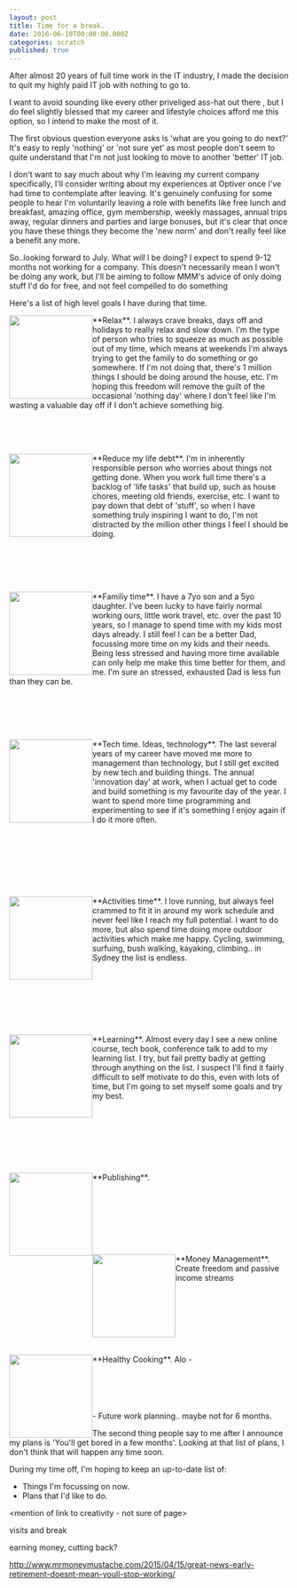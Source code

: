 ```yaml
---
layout: post
title: Time for a break.
date: 2016-06-10T00:00:00.000Z
categories: scratch
published: true
---
```


After almost 20 years of full time work in the IT industry, I made the decision to quit my highly paid IT job with nothing to go to.

I want to avoid sounding like every other priveliged ass-hat out there <link>, but I do feel slightly blessed that my career and lifestyle choices afford me this option, so I intend to make the most of it.

The first obvious question everyone asks is 'what are you going to do next?' It's easy to reply 'nothing' or 'not sure yet' as most people don't seem to quite understand that I'm not just looking to move to another 'better' IT job.

I don't want to say much about why I'm leaving my current company specifically, I'll consider writing about my experiences at Optiver once I've had time to contemplate after leaving. It's genuinely confusing for some people to hear I'm voluntarily leaving a role with benefits like free lunch and breakfast, amazing office, gym membership, weekly massages, annual trips away, regular dinners and parties and large bonuses, but it's clear that once you have these things they become the 'new norm' and don't really feel like a benefit any more. 

So..looking forward to July. What *will* I be doing? I expect to spend 9-12 months not working for a company. This doesn't necessarily mean I won't be doing any work, but I'll be aiming to follow MMM's advice of only doing stuff I'd do for free, and not feel compelled to do something <other link>

Here's a list of high level goals I have during that time.

<div style="height:150px;  width:150px; overflow:hidden; align:left; float:left">
<img src="{{site.baseurl}}/img/relax.jpg" width="150px" align="left" style="PADDING-RIGHT: 15px;"/></div>**Relax**. I always crave breaks, days off and holidays to really relax and slow down. I'm the type of person who tries to squeeze as much as possible out of my time, which means at weekends I'm always trying to get the family to do something or go somewhere. If I'm not doing that, there's 1 million things I should be doing around the house, etc. I'm hoping this freedom will remove the guilt of the occasional 'nothing day' where I don't feel like I'm wasting a valuable day off if I don't achieve something big.
 
<br/><br/><br/>
<div style="height:150px;  width:150px; overflow:hidden; align:left; float:left">
<img src="{{site.baseurl}}/img/to-do-list.jpg" width="150px" align="left" style="PADDING-RIGHT: 15px;"/></div>**Reduce my life debt**. I'm in inherently responsible person who worries about things not getting done. When you work full time there's a backlog of 'life tasks' that build up, such as house chores, meeting old friends, exercise, etc. I want to pay down that debt of 'stuff', so when I have something truly inspiring I want to do, I'm not distracted by the million other things I feel I should be doing.

<br/><br/><br/><br/>
<div style="height:150px;  width:150px; overflow:hidden; align:left; float:left">
<img src="{{site.baseurl}}/img/family-time.jpg" width="150px" align="left" style="PADDING-RIGHT: 15px;"/></div>**Familiy time**.
I have a 7yo son and a 5yo daughter. I've been lucky to have fairly normal working ours, little work
travel, etc. over the past 10 years, so I manage to spend time with my kids most days already. I still feel I can be a better Dad, focussing more time on my kids and their needs. Being less stressed and having more time available can only help me make this time better for them, and me. I'm sure an stressed, exhausted Dad is less fun than they can be. 

<br/><br/><br/><br/>
<div style="height:150px;  width:150px; overflow:hidden; align:left; float:left">
<img src="{{site.baseurl}}/img/coding-beach.jpg" width="150px" align="left" style="PADDING-RIGHT: 15px;"/></div>**Tech time. Ideas, technology**. The last several years of my career have moved me more to management than technology, but I still get excited by new tech and building things. The annual 'innovation day' at work, when I actual get to code and build something is my favourite day of the year. I want to spend more time programming and experimenting to see if it's something I enjoy again if I do it more often.

<br/><br/><br/><br/><br/><br/>
<div style="height:150px;  width:150px; overflow:hidden; align:left; float:left">
<img src="{{site.baseurl}}/img/running.jpg" width="150px" align="left" style="PADDING-RIGHT: 15px;"/></div>**Activities time**. I love running, but always feel crammed to fit it in around my work schedule and never feel like I reach my full potential. I want to do more, but also spend time doing more outdoor activities which make me happy. Cycling, swimming, surfuing, bush walking, kayaking, climbing.. in Sydney the list is endless. 

<br/><br/><br/><br/><br/><br/>
<div style="height:150px;  width:150px; overflow:hidden; align:left; float:left">
<img src="{{site.baseurl}}/img/mooc.jpg" width="150px" align="left" style="PADDING-RIGHT: 15px;"/></div>**Learning**.
Almost every day I see a new online course, tech book, conference talk to add to my learning list. I try, but fail pretty badly at getting through anything on the list. I suspect I'll find it fairly difficult to self motivate to do this, even with lots of time, but I'm going to set myself some goals and try my best.

<br/><br/><br/><br/><br/><br/>
<div style="height:150px;  width:150px; overflow:hidden; align:left; float:left">
<img src="{{site.baseurl}}/img/blog.jpg" width="150px" align="left" style="PADDING-RIGHT: 15px;"/></div>**Publishing**.

<br/><br/><br/><br/><br/><br/>
<div style="height:150px;  width:150px; overflow:hidden; align:left; float:left">
<img src="{{site.baseurl}}/img/manage-money.jpg" width="150px" align="left" style="PADDING-RIGHT: 15px;"/></div>**Money Management**. Create freedom and passive income streams

<br/><br/><br/><br/><br/><br/>
<div style="height:150px;  width:150px; overflow:hidden; align:left; float:left">
<img src="{{site.baseurl}}/img/cooking.jpg" width="150px" align="left" style="PADDING-RIGHT: 15px;"/></div>**Healthy Cooking**.
Alo
-
<br/><br/><br/><br/><br/><br/>
- Future work planning.. maybe not for 6 months.

The second thing people say to me after I announce my plans is 'You'll get bored in a few months'. Looking at that list of plans, I don't think that will happen any time soon.

During my time off, I'm hoping to keep an up-to-date list of:
- Things I'm focussing on now.
- Plans that I'd like to do.

<mention of link to creativity - not sure of page>


visits and break

earning money, cutting back?


http://www.mrmoneymustache.com/2015/04/15/great-news-early-retirement-doesnt-mean-youll-stop-working/
